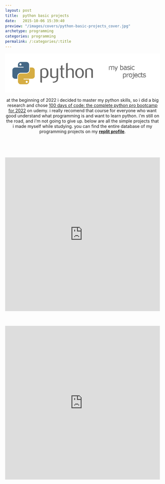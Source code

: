 ```yaml
---
layout: post
title:  python basic projects
date:   2015-10-06 15:39:40
preview: "/images/covers/python-basic-projects_cover.jpg"
archetype: programming
categories: programming
permalink: /:categories/:title
---
```


![Picture 1](/images/programming/python-basic-projects/1.jpg)

<center>
at the beginning of 2022 i decided to master my python skills, so i did a big research and chose <a href="https://www.udemy.com/course/100-days-of-code/">100 days of code: the complete python pro bootcamp for 2022</a> on udemy. i really recomend that course for everyone who want good understand what programming is and want to learn python. i'm still on the road, and i'm not going to give up. below are all the simple projects that i made myself while studying. you can find the entire database of my programming projects on my <a href="https://replit.com/@Philolog/"><b>replit profile</b></a>.

<p>&nbsp;</p>
<p>&nbsp;</p>

<iframe frameborder="0" width="100%" height="500px" src="https://replit.com/@Philolog/BlackJack?embed=true"></iframe>
<p>&nbsp;</p>
<iframe frameborder="0" width="100%" height="500px" src="https://replit.com/@Philolog/PyPassword-generator?embed=true"></iframe>

</center>





